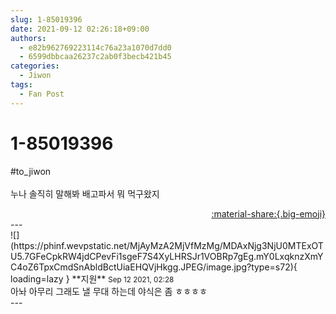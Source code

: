 ```yaml
---
slug: 1-85019396
date: 2021-09-12 02:26:18+09:00
authors:
  - e82b962769223114c76a23a1070d7dd0
  - 6599dbbcaa26237c2ab0f3becb421b45
categories:
  - Jiwon
tags:
  - Fan Post
---
```


# 1-85019396

<div class="post-container" markdown="1">
<div class="content-container md-sidebar__scrollwrap" markdown="1">

\#to_jiwon<br><br>누나 솔직히 말해봐 배고파서 뭐 먹구왔지

</div>
</div>

<div style="text-align: right;" markdown="1">
<a href="https://weverse.io/fromis9/fanpost/1-85019396" style="text-align: right;">:material-share:{.big-emoji}</a>
</div>
---

<div class="comments-container md-sidebar__scrollwrap" markdown="1">
<div class="comment" markdown="1">
<div class='id-container' markdown="1">
![](https://phinf.wevpstatic.net/MjAyMzA2MjVfMzMg/MDAxNjg3NjU0MTExOTU5.7GFeCpkRW4jdCPevFi1sgeF7S4XyLHRSJr1VOBRp7gEg.mY0LxqknzXmYC4oZ6TpxCmdSnAbldBctUiaEHQVjHkgg.JPEG/image.jpg?type=s72){ loading=lazy }
**<span class="artist">지원</span>** <small>Sep 12 2021, 02:28</small><br>
</div>
<div class='comment-body' markdown="1">
아놔 아무리 그래도 낼 무대 하는데 야식은 좀 ㅎㅎㅎㅎ 
</div>
</div>
</div>
---
